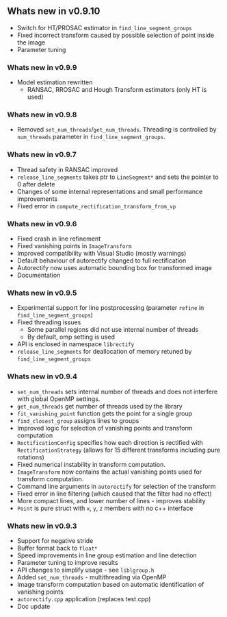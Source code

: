 ## Whats new in **v0.9.10**
* Switch for HT/PROSAC estimator in `find_line_segment_groups`
* Fixed incorrect transform caused by possible selection of point inside the image
* Parameter tuning

### Whats new in **v0.9.9**
* Model estimation rewritten
  * RANSAC, RROSAC and Hough Transform estimators (only HT is used)

### Whats new in **v0.9.8**
* Removed `set_num_threads`/`get_num_threads`. Threading is controlled by `num_threads` parameter in `find_line_segment_groups`.

### Whats new in **v0.9.7**
* Thread safety in RANSAC improved
* `release_line_segments` takes ptr to `LineSegment*` and sets the pointer to 0 after delete
* Changes of some internal representations and small performance improvements
* Fixed error in `compute_rectification_transform_from_vp`

### Whats new in **v0.9.6**
* Fixed crash in line refinement
* Fixed vanishing points in `ImageTransform`
* Improved compatibility with Visual Studio (mostly warnings)
* Default behaviour of autorectify changed to full rectification
* Autorectify now uses automatic bounding box for transformed image
* Documentation

### Whats new in **v0.9.5**
* Experimental support for line postprocessing (parameter `refine` in `find_line_segment_groups`)
* Fixed threading issues
  * Some parallel regions did not use internal number of threads
  * By default, omp setting is used
* API is enclosed in namespace `librectify`
* `release_line_segments` for deallocation of memory retuned by `find_line_segment_groups`

### Whats new in **v0.9.4**
* `set_num_threads` sets internal number of threads and does not interfere with global OpenMP settings.
* `get_num_threads` get number of threads used by the library
* `fit_vanishing_point` function gets the point for a single group
* `find_closest_group` assigns lines to groups
* Improved logic for selection of vanishing points and transform computation
* `RectificationConfig` specifies how each direction is rectified with `RectificationStrategy` (allows for 15 different transforms including pure rotations)
* Fixed numerical instability in transform computation.
* `ImageTransform` now contains the actual vanishing points used for transform computation.
* Command line arguments in `autorectify` for selection of the transform
* Fixed error in line filtering (which caused that the filter had no effect)
* More compact lines, and lower number of lines - improves stability
* `Point` is pure struct with `x`, `y`, `z` members with no c++ interface

### Whats new in **v0.9.3**
* Support for negative stride
* Buffer format back to `float*`
* Speed improvements in line group estimation and line detection
* Parameter tuning to improve results
* API changes to simplify usage - see `liblgroup.h`
* Added `set_num_threads` - multithreading via OpenMP
* Image transform computation based on automatic identification of vanishing points
* `autorectify.cpp` application (replaces test.cpp)
* Doc update